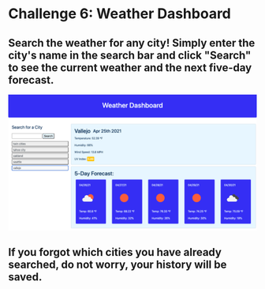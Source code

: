# Challenge 6: Weather Dashboard

## Search the weather for any city! Simply enter the city's name in the search bar and click "Search" to see the current weather and the next five-day forecast. 

<img src = "https://raw.githubusercontent.com/patricklago21/challenge6-weather-dashboard/main/Screen%20Shot%202021-04-25%20at%208.07.47%20PM.png">

## If you forgot which cities you have already searched, do not worry, your history will be saved. 
